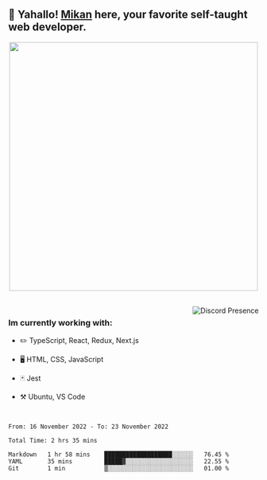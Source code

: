 ## :tangerine: Yahallo! <a href="https://twitter.com/mika__alpha">Mikan</a> here, your favorite self-taught web developer.

<p align='center'>

<img src='https://i.pinimg.com/originals/20/fe/d7/20fed70ead3a2190c2859e024e825cb7.gif'  width='500'>

</p>

<br clear='left'/>

<a href="https://discord.com/users/1029464575604699166" target="_blank" rel="nofollow">
   <img src="https://lanyard-profile-readme.vercel.app/api/1029464575604699166?idleMessage=Probably%20doing%20something%20else..." alt="Discord Presence" align="right">
</a>

### Im currently working with:

- :pencil2: TypeScript, React, Redux, Next.js

- 🖥️ HTML, CSS, JavaScript

- :black_joker: Jest

- :hammer_and_pick: Ubuntu, VS Code

<br clear='right'/>

<!--START_SECTION:waka-->

```text
From: 16 November 2022 - To: 23 November 2022

Total Time: 2 hrs 35 mins

Markdown   1 hr 58 mins    ███████████████████░░░░░░   76.45 %
YAML       35 mins         █████▓░░░░░░░░░░░░░░░░░░░   22.55 %
Git        1 min           ▒░░░░░░░░░░░░░░░░░░░░░░░░   01.00 %
```

<!--END_SECTION:waka-->
